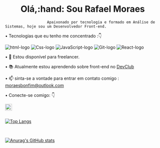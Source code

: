 <h1 align="center"> Olá,:hand: Sou Rafael Moraes </h1>



                       Apaixonado por tecnologia e formado em Análise de Sistemas, hoje sou um Desenvolvedor Front-end.
                         
 • Tecnologias que eu tenho me concentrado ::point_down:
 
 <img src="https://img.shields.io/badge/HTML5-E34F26?style=for-the-badge&logo=html5&logoColor=white" alt="html-logo"/>
 
 <img src="https://img.shields.io/badge/CSS-239120?&style=for-the-badge&logo=css3&logoColor=white" alt="Css-logo"/>
 
 <img src="https://img.shields.io/badge/JavaScript-F7DF1E?style=for-the-badge&logo=javascript&logoColor=black" alt="JavaScript-logo"/>
 
 <img src="https://img.shields.io/badge/GIT-E44C30?style=for-the-badge&logo=git&logoColor=white" alt="Git-logo"/>
 
 <img src="https://img.shields.io/badge/React-20232A?style=for-the-badge&logo=react&logoColor=61DAFB" alt="React-logo"/>
 
 • 🤝 Estou disponível para freelancer.
 
 • 📚 Atualmente estou aprendendo sobre front-end no <a href="https://rodolfomori.com.br/devclub/">DevClub</a>
 
 • 📫 sinta-se a vontade para entrar em contato comigo : moraesbonfim@outlook.com
  
 • Conecte-se comigo: 👇
  
 <p>
 <a href="https://www.linkedin.com/in/rafael-moraes-7035aa1b1/">
 <img align="left" alt="LinkedIn" width="22px" src="https://cdn-icons-png.flaticon.com/512/1384/1384171.png"/>
 </a>
 </p>
 <br/>
 <br/>
  
[![Top Langs](https://github-readme-stats.vercel.app/api/top-langs/?username=moraesbonfim&langs_count=8)](https://github.com/moraesbonfim/github-readme-stats)

 
 <br/>

  
 [![Anurag's GitHub stats](https://github-readme-stats.vercel.app/api?username=moraesbonfim)](https://github.com/anuraghazra/github-readme-stats)


  
   
 
 
 




